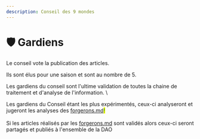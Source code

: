 ```yaml
---
description: Conseil des 9 mondes
---
```


# 🛡 Gardiens

Le conseil vote la publication des articles.

Ils sont élus pour une saison et sont au nombre de 5.&#x20;

Les gardiens du conseil sont l'ultime validation de toutes la chaine de traitement et d'analyse de l'information. \


Les gardiens du Conseil étant les plus expérimentés, ceux-ci analyseront et jugeront les analyses des <mark style="color:green;"></mark> [forgerons.md](forgerons.md "mention")<mark style="color:green;">!</mark> \
\
Si les articles réalisés par les [forgerons.md](forgerons.md "mention") sont validés alors ceux-ci seront partagés et publiés à l'ensemble de la DAO
